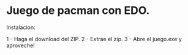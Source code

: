 # Juego de pacman con EDO.

Instalacion:

1 - Haga el download del ZIP.
2 - Extrae el zip.
3 - Abre el juego.exe y aproveche!
